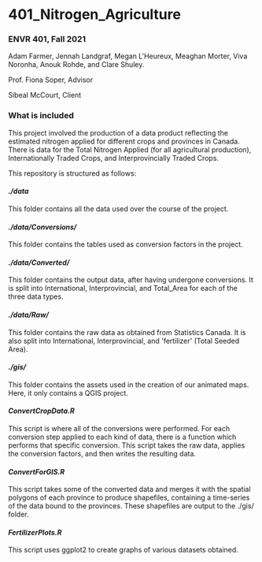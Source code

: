 # 401_Nitrogen_Agriculture
### ENVR 401, Fall 2021
Adam Farmer, Jennah Landgraf, Megan L'Heureux, Meaghan Morter, Viva Noronha, Anouk Rohde, and Clare Shuley.

Prof. Fiona Soper, Advisor

Sibeal McCourt, Client

### What is included
This project involved the production of a data product reflecting the estimated nitrogen applied for different crops and provinces in Canada. 
There is data for the Total Nitrogen Applied (for all agricultural production), Internationally Traded Crops, and Interprovincially Traded Crops. 

This repository is structured as follows:

#### *./data*
This folder contains all the data used over the course of the project. 

#### *./data/Conversions/*
This folder contains the tables used as conversion factors in the project. 

#### *./data/Converted/*
This folder contains the output data, after having undergone conversions. It is split into International, Interprovincial, and Total_Area for each of the three data types.

#### *./data/Raw/*
This folder contains the raw data as obtained from Statistics Canada. It is also split into International, Interprovincial, and 'fertilizer' (Total Seeded Area).

#### *./gis/*
This folder contains the assets used in the creation of our animated maps. Here, it only contains a QGIS project. 

#### *ConvertCropData.R*
This script is where all of the conversions were performed. For each conversion step applied to each kind of data, there is a function which performs that specific conversion. This script takes the raw data, applies the conversion factors, and then writes the resulting data.

#### *ConvertForGIS.R*
This script takes some of the converted data and merges it with the spatial polygons of each province to produce shapefiles, containing a time-series of the data bound to the provinces. These shapefiles are output to the ./gis/ folder. 

#### *FertilizerPlots.R*
This script uses ggplot2 to create graphs of various datasets obtained. 

